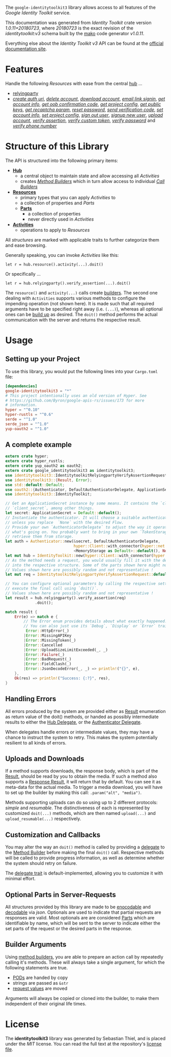 <!---
DO NOT EDIT !
This file was generated automatically from 'src/mako/api/README.md.mako'
DO NOT EDIT !
-->
The `google-identitytoolkit3` library allows access to all features of the *Google Identity Toolkit* service.

This documentation was generated from *Identity Toolkit* crate version *1.0.11+20180723*, where *20180723* is the exact revision of the *identitytoolkit:v3* schema built by the [mako](http://www.makotemplates.org/) code generator *v1.0.11*.

Everything else about the *Identity Toolkit* *v3* API can be found at the
[official documentation site](https://developers.google.com/identity-toolkit/v3/).
# Features

Handle the following *Resources* with ease from the central [hub](https://docs.rs/google-identitytoolkit3/1.0.11+20180723/google_identitytoolkit3/struct.IdentityToolkit.html) ... 

* [relyingparty](https://docs.rs/google-identitytoolkit3/1.0.11+20180723/google_identitytoolkit3/struct.Relyingparty.html)
 * [*create auth uri*](https://docs.rs/google-identitytoolkit3/1.0.11+20180723/google_identitytoolkit3/struct.RelyingpartyCreateAuthUriCall.html), [*delete account*](https://docs.rs/google-identitytoolkit3/1.0.11+20180723/google_identitytoolkit3/struct.RelyingpartyDeleteAccountCall.html), [*download account*](https://docs.rs/google-identitytoolkit3/1.0.11+20180723/google_identitytoolkit3/struct.RelyingpartyDownloadAccountCall.html), [*email link signin*](https://docs.rs/google-identitytoolkit3/1.0.11+20180723/google_identitytoolkit3/struct.RelyingpartyEmailLinkSigninCall.html), [*get account info*](https://docs.rs/google-identitytoolkit3/1.0.11+20180723/google_identitytoolkit3/struct.RelyingpartyGetAccountInfoCall.html), [*get oob confirmation code*](https://docs.rs/google-identitytoolkit3/1.0.11+20180723/google_identitytoolkit3/struct.RelyingpartyGetOobConfirmationCodeCall.html), [*get project config*](https://docs.rs/google-identitytoolkit3/1.0.11+20180723/google_identitytoolkit3/struct.RelyingpartyGetProjectConfigCall.html), [*get public keys*](https://docs.rs/google-identitytoolkit3/1.0.11+20180723/google_identitytoolkit3/struct.RelyingpartyGetPublicKeyCall.html), [*get recaptcha param*](https://docs.rs/google-identitytoolkit3/1.0.11+20180723/google_identitytoolkit3/struct.RelyingpartyGetRecaptchaParamCall.html), [*reset password*](https://docs.rs/google-identitytoolkit3/1.0.11+20180723/google_identitytoolkit3/struct.RelyingpartyResetPasswordCall.html), [*send verification code*](https://docs.rs/google-identitytoolkit3/1.0.11+20180723/google_identitytoolkit3/struct.RelyingpartySendVerificationCodeCall.html), [*set account info*](https://docs.rs/google-identitytoolkit3/1.0.11+20180723/google_identitytoolkit3/struct.RelyingpartySetAccountInfoCall.html), [*set project config*](https://docs.rs/google-identitytoolkit3/1.0.11+20180723/google_identitytoolkit3/struct.RelyingpartySetProjectConfigCall.html), [*sign out user*](https://docs.rs/google-identitytoolkit3/1.0.11+20180723/google_identitytoolkit3/struct.RelyingpartySignOutUserCall.html), [*signup new user*](https://docs.rs/google-identitytoolkit3/1.0.11+20180723/google_identitytoolkit3/struct.RelyingpartySignupNewUserCall.html), [*upload account*](https://docs.rs/google-identitytoolkit3/1.0.11+20180723/google_identitytoolkit3/struct.RelyingpartyUploadAccountCall.html), [*verify assertion*](https://docs.rs/google-identitytoolkit3/1.0.11+20180723/google_identitytoolkit3/struct.RelyingpartyVerifyAssertionCall.html), [*verify custom token*](https://docs.rs/google-identitytoolkit3/1.0.11+20180723/google_identitytoolkit3/struct.RelyingpartyVerifyCustomTokenCall.html), [*verify password*](https://docs.rs/google-identitytoolkit3/1.0.11+20180723/google_identitytoolkit3/struct.RelyingpartyVerifyPasswordCall.html) and [*verify phone number*](https://docs.rs/google-identitytoolkit3/1.0.11+20180723/google_identitytoolkit3/struct.RelyingpartyVerifyPhoneNumberCall.html)




# Structure of this Library

The API is structured into the following primary items:

* **[Hub](https://docs.rs/google-identitytoolkit3/1.0.11+20180723/google_identitytoolkit3/struct.IdentityToolkit.html)**
    * a central object to maintain state and allow accessing all *Activities*
    * creates [*Method Builders*](https://docs.rs/google-identitytoolkit3/1.0.11+20180723/google_identitytoolkit3/trait.MethodsBuilder.html) which in turn
      allow access to individual [*Call Builders*](https://docs.rs/google-identitytoolkit3/1.0.11+20180723/google_identitytoolkit3/trait.CallBuilder.html)
* **[Resources](https://docs.rs/google-identitytoolkit3/1.0.11+20180723/google_identitytoolkit3/trait.Resource.html)**
    * primary types that you can apply *Activities* to
    * a collection of properties and *Parts*
    * **[Parts](https://docs.rs/google-identitytoolkit3/1.0.11+20180723/google_identitytoolkit3/trait.Part.html)**
        * a collection of properties
        * never directly used in *Activities*
* **[Activities](https://docs.rs/google-identitytoolkit3/1.0.11+20180723/google_identitytoolkit3/trait.CallBuilder.html)**
    * operations to apply to *Resources*

All *structures* are marked with applicable traits to further categorize them and ease browsing.

Generally speaking, you can invoke *Activities* like this:

```Rust,ignore
let r = hub.resource().activity(...).doit()
```

Or specifically ...

```ignore
let r = hub.relyingparty().verify_assertion(...).doit()
```

The `resource()` and `activity(...)` calls create [builders][builder-pattern]. The second one dealing with `Activities` 
supports various methods to configure the impending operation (not shown here). It is made such that all required arguments have to be 
specified right away (i.e. `(...)`), whereas all optional ones can be [build up][builder-pattern] as desired.
The `doit()` method performs the actual communication with the server and returns the respective result.

# Usage

## Setting up your Project

To use this library, you would put the following lines into your `Cargo.toml` file:

```toml
[dependencies]
google-identitytoolkit3 = "*"
# This project intentionally uses an old version of Hyper. See
# https://github.com/Byron/google-apis-rs/issues/173 for more
# information.
hyper = "^0.10"
hyper-rustls = "^0.6"
serde = "^1.0"
serde_json = "^1.0"
yup-oauth2 = "^1.0"
```

## A complete example

```Rust
extern crate hyper;
extern crate hyper_rustls;
extern crate yup_oauth2 as oauth2;
extern crate google_identitytoolkit3 as identitytoolkit3;
use identitytoolkit3::IdentitytoolkitRelyingpartyVerifyAssertionRequest;
use identitytoolkit3::{Result, Error};
use std::default::Default;
use oauth2::{Authenticator, DefaultAuthenticatorDelegate, ApplicationSecret, MemoryStorage};
use identitytoolkit3::IdentityToolkit;

// Get an ApplicationSecret instance by some means. It contains the `client_id` and 
// `client_secret`, among other things.
let secret: ApplicationSecret = Default::default();
// Instantiate the authenticator. It will choose a suitable authentication flow for you, 
// unless you replace  `None` with the desired Flow.
// Provide your own `AuthenticatorDelegate` to adjust the way it operates and get feedback about 
// what's going on. You probably want to bring in your own `TokenStorage` to persist tokens and
// retrieve them from storage.
let auth = Authenticator::new(&secret, DefaultAuthenticatorDelegate,
                              hyper::Client::with_connector(hyper::net::HttpsConnector::new(hyper_rustls::TlsClient::new())),
                              <MemoryStorage as Default>::default(), None);
let mut hub = IdentityToolkit::new(hyper::Client::with_connector(hyper::net::HttpsConnector::new(hyper_rustls::TlsClient::new())), auth);
// As the method needs a request, you would usually fill it with the desired information
// into the respective structure. Some of the parts shown here might not be applicable !
// Values shown here are possibly random and not representative !
let mut req = IdentitytoolkitRelyingpartyVerifyAssertionRequest::default();

// You can configure optional parameters by calling the respective setters at will, and
// execute the final call using `doit()`.
// Values shown here are possibly random and not representative !
let result = hub.relyingparty().verify_assertion(req)
             .doit();

match result {
    Err(e) => match e {
        // The Error enum provides details about what exactly happened.
        // You can also just use its `Debug`, `Display` or `Error` traits
         Error::HttpError(_)
        |Error::MissingAPIKey
        |Error::MissingToken(_)
        |Error::Cancelled
        |Error::UploadSizeLimitExceeded(_, _)
        |Error::Failure(_)
        |Error::BadRequest(_)
        |Error::FieldClash(_)
        |Error::JsonDecodeError(_, _) => println!("{}", e),
    },
    Ok(res) => println!("Success: {:?}", res),
}

```
## Handling Errors

All errors produced by the system are provided either as [Result](https://docs.rs/google-identitytoolkit3/1.0.11+20180723/google_identitytoolkit3/enum.Result.html) enumeration as return value of 
the doit() methods, or handed as possibly intermediate results to either the 
[Hub Delegate](https://docs.rs/google-identitytoolkit3/1.0.11+20180723/google_identitytoolkit3/trait.Delegate.html), or the [Authenticator Delegate](https://docs.rs/yup-oauth2/*/yup_oauth2/trait.AuthenticatorDelegate.html).

When delegates handle errors or intermediate values, they may have a chance to instruct the system to retry. This 
makes the system potentially resilient to all kinds of errors.

## Uploads and Downloads
If a method supports downloads, the response body, which is part of the [Result](https://docs.rs/google-identitytoolkit3/1.0.11+20180723/google_identitytoolkit3/enum.Result.html), should be
read by you to obtain the media.
If such a method also supports a [Response Result](https://docs.rs/google-identitytoolkit3/1.0.11+20180723/google_identitytoolkit3/trait.ResponseResult.html), it will return that by default.
You can see it as meta-data for the actual media. To trigger a media download, you will have to set up the builder by making
this call: `.param("alt", "media")`.

Methods supporting uploads can do so using up to 2 different protocols: 
*simple* and *resumable*. The distinctiveness of each is represented by customized 
`doit(...)` methods, which are then named `upload(...)` and `upload_resumable(...)` respectively.

## Customization and Callbacks

You may alter the way an `doit()` method is called by providing a [delegate](https://docs.rs/google-identitytoolkit3/1.0.11+20180723/google_identitytoolkit3/trait.Delegate.html) to the 
[Method Builder](https://docs.rs/google-identitytoolkit3/1.0.11+20180723/google_identitytoolkit3/trait.CallBuilder.html) before making the final `doit()` call. 
Respective methods will be called to provide progress information, as well as determine whether the system should 
retry on failure.

The [delegate trait](https://docs.rs/google-identitytoolkit3/1.0.11+20180723/google_identitytoolkit3/trait.Delegate.html) is default-implemented, allowing you to customize it with minimal effort.

## Optional Parts in Server-Requests

All structures provided by this library are made to be [enocodable](https://docs.rs/google-identitytoolkit3/1.0.11+20180723/google_identitytoolkit3/trait.RequestValue.html) and 
[decodable](https://docs.rs/google-identitytoolkit3/1.0.11+20180723/google_identitytoolkit3/trait.ResponseResult.html) via *json*. Optionals are used to indicate that partial requests are responses 
are valid.
Most optionals are are considered [Parts](https://docs.rs/google-identitytoolkit3/1.0.11+20180723/google_identitytoolkit3/trait.Part.html) which are identifiable by name, which will be sent to 
the server to indicate either the set parts of the request or the desired parts in the response.

## Builder Arguments

Using [method builders](https://docs.rs/google-identitytoolkit3/1.0.11+20180723/google_identitytoolkit3/trait.CallBuilder.html), you are able to prepare an action call by repeatedly calling it's methods.
These will always take a single argument, for which the following statements are true.

* [PODs][wiki-pod] are handed by copy
* strings are passed as `&str`
* [request values](https://docs.rs/google-identitytoolkit3/1.0.11+20180723/google_identitytoolkit3/trait.RequestValue.html) are moved

Arguments will always be copied or cloned into the builder, to make them independent of their original life times.

[wiki-pod]: http://en.wikipedia.org/wiki/Plain_old_data_structure
[builder-pattern]: http://en.wikipedia.org/wiki/Builder_pattern
[google-go-api]: https://github.com/google/google-api-go-client

# License
The **identitytoolkit3** library was generated by Sebastian Thiel, and is placed 
under the *MIT* license.
You can read the full text at the repository's [license file][repo-license].

[repo-license]: https://github.com/Byron/google-apis-rsblob/master/LICENSE.md
